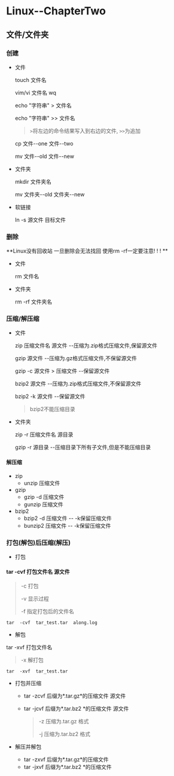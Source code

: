 # Linux--ChapterTwo

## 文件/文件夹

### 创建

- 文件

  touch  文件名  

  vim/vi  文件名   wq

  echo "字符串" > 文件名 

  echo "字符串" >> 文件名   

  > `>`将左边的命令结果写入到右边的文件, `>>`为追加

  cp   文件--one   文件--two

  mv  文件--old   文件--new

- 文件夹 

  mkdir  文件夹名

  mv  文件夹--old   文件夹--new
  
- 软链接

  ln  -s  源文件 目标文件

### 删除

**Linux没有回收站  一旦删除会无法找回  使用rm -rf一定要注意! ! ! **

- 文件

  rm    文件名

- 文件夹

  rm   -rf    文件夹名

### 压缩/解压缩
- 文件

  zip    压缩文件名     源文件  --压缩为.zip格式压缩文件,保留源文件

  gzip   源文件   --压缩为.gz格式压缩文件,不保留源文件

  gzip   -c    源文件   >   压缩文件   --保留源文件

  bzip2   源文件  --压缩为.zip格式压缩文件,不保留源文件

  bzip2   -k    源文件  --保留源文件

  > bzip2不能压缩目录

- 文件夹

  zip    -r    压缩文件名     源目录

  gzip   -r      源目录     --压缩目录下所有子文件,但是不能压缩目录

#### 解压缩
- zip
  - unzip  压缩文件
- gzip
  - gzip     -d    压缩文件
  - gunzip       压缩文件
- bzip2
  - bzip2    -d    压缩文件  --  -k保留压缩文件
  - bunzip2       压缩文件  --  -k保留压缩文件

### 打包(解包)后压缩(解压)
- 打包

#### tar -cvf  打包文件名  源文件

> -c  打包
>
> -v 显示过程
>
> -f  指定打包后的文件名

```shell
tar  -cvf  tar_test.tar  along.log  
```

- 解包

tar -xvf  打包文件名

> -x  解打包

```shell
tar  -xvf  tar_test.tar  
```

- 打包并压缩

  - tar    -zcvf    后缀为*.tar.gz*的压缩文件        源文件

  - tar    -jcvf    后缀为*.tar.bz2 *的压缩文件      源文件

    > -z  压缩为.tar.gz 格式
    >
    > -j  压缩为.tar.bz2 格式

- 解压并解包

  - tar    -zxvf     后缀为*.tar.gz*的压缩文件
  - tar    -jxvf      后缀为*.tar.bz2 *的压缩文件